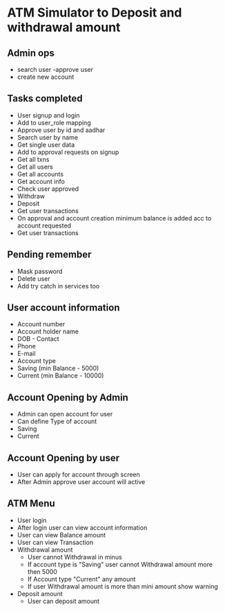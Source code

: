 # ATM Simulator to Deposit and withdrawal amount 

## Admin ops
- search user
-approve user
- create new account

## Tasks completed 
- User signup and login
- Add to user_role mapping
- Approve user by id and aadhar
- Search user by name
- Get single user data
- Add to approval requests on signup
- Get all txns
- Get all users
- Get all accounts
- Get account info
- Check user approved
- Withdraw
- Deposit
- Get user transactions
- On approval and account creation minimum balance is added acc to account requested
- Get user transactions
## Pending remember
- Mask password
- Delete user
- Add try catch in services too


## User account information  

- Account number
- Account holder name  
- DOB - Contact  
- Phone  
- E-mail  
- Account type 
- Saving (min Balance - 5000) 
- Current (min Balance - 10000) 

## Account Opening by Admin  

- Admin can open account for user 
- Can define Type of account  
- Saving  
- Current  

 
## Account Opening by user  

- User can apply for account through screen 
- After Admin approve user account will active  

 
## ATM Menu  

- User login  
- After login user can view account information 
- User can view Balance amount 
- User can view Transaction  
- Withdrawal amount  
    - User cannot Withdrawal in minus  
    - If account type is "Saving" user cannot Withdrawal  amount more then 5000 
    - If Account type "Current" any amount 
    - If user Withdrawal amount is more than mini amount show warning 
- Deposit amount  
    - User can deposit amount 